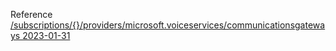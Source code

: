 Reference [/subscriptions/{}/providers/microsoft.voiceservices/communicationsgateways 2023-01-31](/Resources/mgmt-plane/L3N1YnNjcmlwdGlvbnMve30vcHJvdmlkZXJzL21pY3Jvc29mdC52b2ljZXNlcnZpY2VzL2NvbW11bmljYXRpb25zZ2F0ZXdheXM=/2023-01-31.xml)
